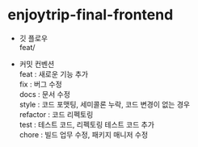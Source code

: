 # enjoytrip-final-frontend

- 깃 플로우  
  feat/

- 커밋 컨벤션  
  feat : 새로운 기능 추가  
  fix : 버그 수정  
  docs : 문서 수정  
  style : 코드 포맷팅, 세미콜론 누락, 코드 변경이 없는 경우  
  refactor : 코드 리펙토링  
  test : 테스트 코드, 리펙토링 테스트 코드 추가  
  chore : 빌드 업무 수정, 패키지 매니저 수정  
